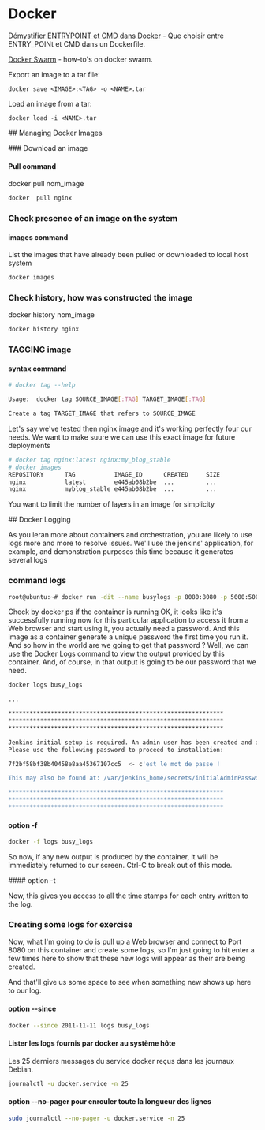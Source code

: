 # Docker


[Démystifier ENTRYPOINT et CMD dans Docker](https://aws.amazon.com/fr/blogs/france/demystifier-entrypoint-et-cmd-dans-docker/) - Que choisir entre ENTRY_POINt et CMD dans un Dockerfile.

[Docker Swarm](https://dockerswarm.rocks/) - how-to's on docker swarm.

Export an image to a tar file:

```console
docker save <IMAGE>:<TAG> -o <NAME>.tar
```

Load an image from a tar:

```console
docker load -i <NAME>.tar 
```
## Managing Docker Images

### Download an image

#### Pull command

docker pull nom_image

```bash
docker  pull nginx
```
### Check presence of an image on the system

#### images command

List the images that have already been pulled or downloaded to local host system

```bash
docker images
```

### Check history, how was constructed the image

docker history nom_image

```bash
docker history nginx
```

### TAGGING image

#### syntax command

```bash
# docker tag --help

Usage:  docker tag SOURCE_IMAGE[:TAG] TARGET_IMAGE[:TAG]

Create a tag TARGET_IMAGE that refers to SOURCE_IMAGE

```

Let's say we've tested then nginx image and it's working perfectly four our needs.
We want to make suure we can use this exact image for future deployments

```bash
# docker tag nginx:latest nginx:my_blog_stable
# docker images
REPOSITORY      TAG           IMAGE_ID      CREATED     SIZE
nginx           latest        e445ab08b2be  ...         ...
nginx           myblog_stable e445ab08b2be  ...         ...
```




You want to limit the number of layers in an image for simplicity

## Docker Logging

As you leran more about containers and orchestration, you are likely to use logs more and more to resolve issues.
We'll use the jenkins' application, for example, and demonstration purposes this time because it generates several logs

### command logs

```bash
root@ubuntu:~# docker run -dit --name busylogs -p 8080:8080 -p 5000:5000 jenkins/jenkins:lts
```
Check by docker ps if the container is running
OK, it looks like it's successfully running now for this particular application to access it from a Web browser and start using it, you actually need a password.
And this image as a container generate a unique password the first time you run it.
And so how in the world are we going to get that password ?
Well, we can use the Docker Logs command to view the output provided by this container.
And, of course, in that output is going to be our password that we need.

```bash
docker logs busy_logs

...

*************************************************************
*************************************************************
*************************************************************

Jenkins initial setup is required. An admin user has been created and a password generated.
Please use the following password to proceed to installation:

7f2bf58bf38b40458e8aa45367107cc5  <- c'est le mot de passe ! 

This may also be found at: /var/jenkins_home/secrets/initialAdminPassword

*************************************************************
*************************************************************
*************************************************************

```
#### option -f 

```bash
docker -f logs busy_logs
```
So now, if any new output is produced by the container, it will be immediately returned to our screen.
Ctrl-C to break out of this mode.

#### option -t

Now, this gives you access to all the time stamps for each entry written to the log.

### Creating some logs for exercise

Now, what I'm going to do is pull up a Web browser and connect to Port 8080 on this container and create some logs, so I'm just going to hit enter a few times here to show that these new logs will appear as their are being created.

And that'll give us some space to see when something new shows up here to our log.


#### option --since

```bash
docker --since 2011-11-11 logs busy_logs
```

#### Lister les logs fournis par docker au système hôte

Les 25 derniers messages du service docker reçus dans les journaux Debian.

```bash
journalctl -u docker.service -n 25
```

#### option --no-pager pour enrouler toute la longueur des lignes

```bash
sudo journalctl --no-pager -u docker.service -n 25
```
